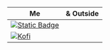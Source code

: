 | Me | & Outside |
|----|-----------|
|[![Static Badge](https://img.shields.io/badge/Discord-Tikup-purple?style=social&logo=discord)](https://discord.com/users/587399797195931658/)| |
|[![Kofi](https://img.shields.io/badge/Kofi-F16061.svg?logo=ko-fi&logoColor=white)](https://ko-fi.com/tikup)| |